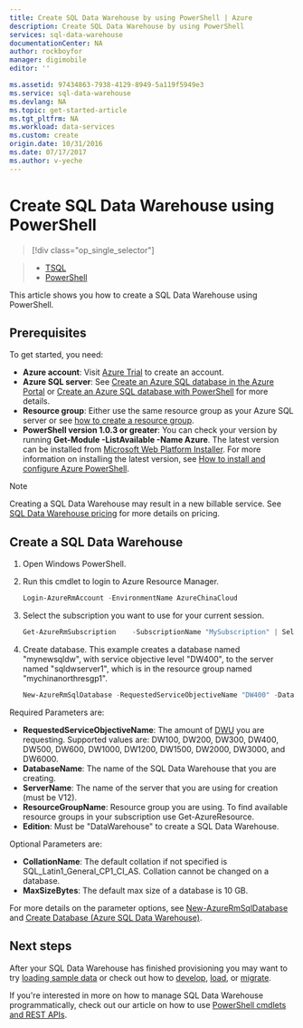 ```yaml
---
title: Create SQL Data Warehouse by using PowerShell | Azure
description: Create SQL Data Warehouse by using PowerShell
services: sql-data-warehouse
documentationCenter: NA
author: rockboyfor
manager: digimobile
editor: ''

ms.assetid: 97434863-7938-4129-8949-5a119f5949e3
ms.service: sql-data-warehouse
ms.devlang: NA
ms.topic: get-started-article
ms.tgt_pltfrm: NA
ms.workload: data-services
ms.custom: create
origin.date: 10/31/2016
ms.date: 07/17/2017
ms.author: v-yeche
---
```


# Create SQL Data Warehouse using PowerShell

> [!div class="op_single_selector"]
<!-- Not Available on > * [Azure Portal](sql-data-warehouse-get-started-provision.md) -->
> * [TSQL](sql-data-warehouse-get-started-create-database-tsql.md)
> * [PowerShell](sql-data-warehouse-get-started-provision-powershell.md)
>
>

This article shows you how to create a SQL Data Warehouse using PowerShell.

## Prerequisites
To get started, you need:

* **Azure account**: Visit [Azure Trial][Azure Trial] to create an account.
* **Azure SQL server**:  See [Create an Azure SQL database in the Azure Portal][Create an Azure SQL database in the Azure Portal] or
  [Create an Azure SQL database with PowerShell][Create an Azure SQL database with PowerShell] for more details.
* **Resource group**: Either use the same resource group as your Azure SQL server or see [how to create a resource group](../azure-resource-manager/resource-group-portal.md).
* **PowerShell version 1.0.3 or greater**:  You can check your version by running **Get-Module -ListAvailable -Name Azure**.  The latest version can be installed from [Microsoft Web Platform Installer][Microsoft Web Platform Installer].  For more information on installing the latest version, see [How to install and configure Azure PowerShell][How to install and configure Azure PowerShell].
<!-- [MSDN Azure Credits] not supported in ACN--> 

> [!NOTE]
> Creating a SQL Data Warehouse may result in a new billable service.  See [SQL Data Warehouse pricing][SQL Data Warehouse pricing] for more details on pricing.
>
>

## Create a SQL Data Warehouse
1. Open Windows PowerShell.
2. Run this cmdlet to login to Azure Resource Manager.

    ```Powershell
    Login-AzureRmAccount -EnvironmentName AzureChinaCloud
    ```
3. Select the subscription you want to use for your current session.

    ```Powershell
    Get-AzureRmSubscription    -SubscriptionName "MySubscription" | Select-AzureRmSubscription
    ```
4. Create database. This example creates a database named "mynewsqldw", with service objective level "DW400", to the server named "sqldwserver1", which is in the resource group named "mychinanorthresgp1".

   ```Powershell
   New-AzureRmSqlDatabase -RequestedServiceObjectiveName "DW400" -DatabaseName "mynewsqldw" -ServerName "sqldwserver1" -ResourceGroupName "mychinanorthresgp1" -Edition "DataWarehouse" -CollationName "SQL_Latin1_General_CP1_CI_AS" -MaxSizeBytes 10995116277760
   ```

Required Parameters are:

* **RequestedServiceObjectiveName**: The amount of [DWU][DWU] you are requesting.  Supported values are: DW100, DW200, DW300, DW400, DW500, DW600, DW1000, DW1200, DW1500, DW2000, DW3000, and DW6000.
* **DatabaseName**: The name of the SQL Data Warehouse that you are creating.
* **ServerName**: The name of the server that you are using for creation (must be V12).
* **ResourceGroupName**: Resource group you are using.  To find available resource groups in your subscription use Get-AzureResource.
* **Edition**: Must be "DataWarehouse" to create a SQL Data Warehouse.

Optional Parameters are:

* **CollationName**: The default collation if not specified is SQL_Latin1_General_CP1_CI_AS.  Collation cannot be changed on a database.
* **MaxSizeBytes**: The default max size of a database is 10 GB.

For more details on the parameter options, see [New-AzureRmSqlDatabase][New-AzureRmSqlDatabase] and [Create Database (Azure SQL Data Warehouse)][Create Database (Azure SQL Data Warehouse)].

## Next steps
After your SQL Data Warehouse has finished provisioning you may want to try [loading sample data][loading sample data] or check out how to [develop][develop], [load][load], or [migrate][migrate].

If you're interested in more on how to manage SQL Data Warehouse programmatically, check out our article on how to use [PowerShell cmdlets and REST APIs][PowerShell cmdlets and REST APIs].

<!--Image references-->

<!--Article references-->
[DWU]: ./sql-data-warehouse-overview-what-is.md
[migrate]: ./sql-data-warehouse-overview-migrate.md
[develop]: ./sql-data-warehouse-overview-develop.md
[load]: ./sql-data-warehouse-load-with-bcp.md
[loading sample data]: ./sql-data-warehouse-load-sample-databases.md
[PowerShell cmdlets and REST APIs]: ./sql-data-warehouse-reference-powershell-cmdlets.md

[How to install and configure Azure PowerShell]: https://docs.microsoft.com/zh-cn/powershell/azureps-cmdlets-docs
<!-- Not Available on [how to create a SQL Data Warehouse from the Azure Portal]: ./sql-data-warehouse-get-started-provision.md -->
[Create an Azure SQL database in the Azure Portal]: ../sql-database/sql-database-get-started.md
[Create an Azure SQL database with PowerShell]: ../sql-database/sql-database-get-started-powershell.md
[how to create a resource group]: ../azure-resource-manager/resource-group-template-deploy-portal.md#create-resource-group

<!--MSDN references-->
[MSDN]: https://msdn.microsoft.com/zh-cn/library/azure/dn546722.aspx
[New-AzureRmSqlDatabase]: https://msdn.microsoft.com/zh-cn/library/mt619339.aspx
[Create Database (Azure SQL Data Warehouse)]: https://msdn.microsoft.com/zh-cn/library/mt204021.aspx

<!--Other Web references-->
[Microsoft Web Platform Installer]: https://aka.ms/webpi-azps
[SQL Data Warehouse pricing]: https://www.azure.cn/pricing/details/sql-data-warehouse/
[Azure Trial]: https://www.azure.cn/pricing/1rmb-trial/?WT.mc_id=A261C142F
<!-- Not Available [MSDN Azure Credits]: https://azure.microsoft.com/pricing/member-offers/msdn-benefits-details/?WT.mc_id=A261C142F-->